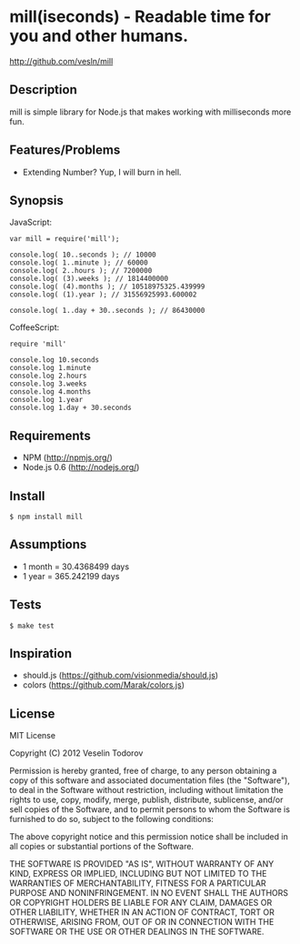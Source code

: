 # mill(iseconds) - Readable time for you and other humans.

http://github.com/vesln/mill

## Description
	
mill is simple library for Node.js that makes working with milliseconds more fun.

## Features/Problems

- Extending Number? Yup, I will burn in hell.
	
## Synopsis

JavaScript:

	var mill = require('mill');
	
	console.log( 10..seconds ); // 10000
	console.log( 1..minute ); // 60000
	console.log( 2..hours ); // 7200000
	console.log( (3).weeks ); // 1814400000
	console.log( (4).months ); // 10518975325.439999
	console.log( (1).year ); // 31556925993.600002
	
	console.log( 1..day + 30..seconds ); // 86430000

CoffeeScript:
	
	require 'mill'
	
	console.log 10.seconds
	console.log 1.minute
	console.log 2.hours
	console.log 3.weeks
	console.log 4.months
	console.log 1.year
	console.log 1.day + 30.seconds

## Requirements

- NPM (http://npmjs.org/)
- Node.js 0.6 (http://nodejs.org/)

## Install

	$ npm install mill

## Assumptions

- 1 month = 30.4368499 days
- 1 year = 365.242199 days

## Tests

	$ make test
	
## Inspiration

- should.js (https://github.com/visionmedia/should.js)
- colors (https://github.com/Marak/colors.js)

## License

MIT License

Copyright (C) 2012 Veselin Todorov

Permission is hereby granted, free of charge, to any person obtaining a copy of
this software and associated documentation files (the "Software"), to deal in
the Software without restriction, including without limitation the rights to
use, copy, modify, merge, publish, distribute, sublicense, and/or sell copies
of the Software, and to permit persons to whom the Software is furnished to do
so, subject to the following conditions:

The above copyright notice and this permission notice shall be included in all
copies or substantial portions of the Software.

THE SOFTWARE IS PROVIDED "AS IS", WITHOUT WARRANTY OF ANY KIND, EXPRESS OR
IMPLIED, INCLUDING BUT NOT LIMITED TO THE WARRANTIES OF MERCHANTABILITY,
FITNESS FOR A PARTICULAR PURPOSE AND NONINFRINGEMENT. IN NO EVENT SHALL THE
AUTHORS OR COPYRIGHT HOLDERS BE LIABLE FOR ANY CLAIM, DAMAGES OR OTHER
LIABILITY, WHETHER IN AN ACTION OF CONTRACT, TORT OR OTHERWISE, ARISING FROM,
OUT OF OR IN CONNECTION WITH THE SOFTWARE OR THE USE OR OTHER DEALINGS IN THE
SOFTWARE.